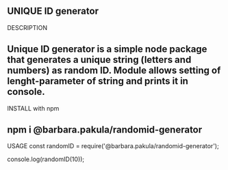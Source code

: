 ## UNIQUE ID generator

DESCRIPTION

## Unique ID generator is a simple node package that generates a unique string (letters and numbers) as random ID. Module allows setting of lenght-parameter of string and prints it in console.

INSTALL with npm

## npm i @barbara.pakula/randomid-generator

USAGE
const randomID = require('@barbara.pakula/randomid-generator');

console.log(randomID(10));
